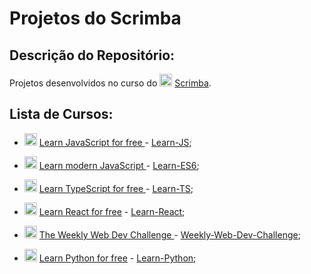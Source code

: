 # Projetos do Scrimba


## Descrição do Repositório:
Projetos desenvolvidos no curso do <img src="https://yt3.ggpht.com/ytc/AKedOLRBX_kQ1O7EScITaU0eJRqDzfIuDAFLXXCQt_f42g=s900-c-k-c0x00ffffff-no-rj" alt="Logo JavaScript" width="20"/> [Scrimba](https://scrimba.com/).


## Lista de Cursos:

* <img src="https://upload.wikimedia.org/wikipedia/commons/thumb/9/99/Unofficial_JavaScript_logo_2.svg/1200px-Unofficial_JavaScript_logo_2.svg.png" alt="Logo JavaScript" width="20"/> [Learn JavaScript for free
](https://scrimba.com/learn/learnjavascript) - [Learn-JS](learn-js);

* <img src="https://jeremyrajan.gallerycdn.vsassets.io/extensions/jeremyrajan/vscode-lebab/1.0.5/1573319221126/Microsoft.VisualStudio.Services.Icons.Default" alt="Logo JavaScript" width="20"/> [Learn modern JavaScript
](https://scrimba.com/learn/es6) - [Learn-ES6](learn-es6);

* <img src="https://appmasters.io/static/typescript-logo-26cc95f255ccb936d154b43614f61602.png" alt="Logo TypeScript" width="20"/> [Learn TypeScript for free
](https://scrimba.com/learn/typescript) - [Learn-TS](learn-ts);

* <img src="https://seeklogo.com/images/R/react-logo-7B3CE81517-seeklogo.com.png" alt="Logo React" width="20"/> [Learn React for free](https://scrimba.com/learn/learnreact) - [Learn-React](learn-react);

* <img src="https://www.seekpng.com/png/detail/311-3113352_world-wide-web-logo-png-website-image-without.png" alt="Logo Web" width="20"/> [The Weekly Web Dev Challenge
](https://scrimba.com/learn/weeklychallenge) - [Weekly-Web-Dev-Challenge](weekly-web-dev-chal);

* <img src="https://upload.wikimedia.org/wikipedia/commons/thumb/c/c3/Python-logo-notext.svg/1200px-Python-logo-notext.svg.png" alt="Logo React" width="20"/> [Learn Python for free](https://scrimba.com/learn/python) - [Learn-Python](learn-python);

